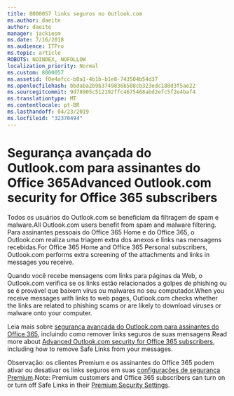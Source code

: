 ```yaml
---
title: 8000057 links seguros no Outlook.com
ms.author: daeite
author: daeite
manager: jackiesm
ms.date: 7/16/2018
ms.audience: ITPro
ms.topic: article
ROBOTS: NOINDEX, NOFOLLOW
localization_priority: Normal
ms.custom: 8000057
ms.assetid: f0e4afcc-b0a1-4b1b-b1e8-743504b54d37
ms.openlocfilehash: bbdaba2b9b3749836b588cb323edc188d3f5ae22
ms.sourcegitcommit: 9d78905c512192ffc4675468abd2efc5f2e4baf4
ms.translationtype: MT
ms.contentlocale: pt-BR
ms.lasthandoff: 04/23/2019
ms.locfileid: "32370494"
---
```

# <a name="advanced-outlookcom-security-for-office-365-subscribers"></a><span data-ttu-id="1206e-102">Segurança avançada do Outlook.com para assinantes do Office 365</span><span class="sxs-lookup"><span data-stu-id="1206e-102">Advanced Outlook.com security for Office 365 subscribers</span></span>

<span data-ttu-id="1206e-103">Todos os usuários do Outlook.com se beneficiam da filtragem de spam e malware.</span><span class="sxs-lookup"><span data-stu-id="1206e-103">All Outlook.com users benefit from spam and malware filtering.</span></span> <span data-ttu-id="1206e-104">Para assinantes pessoais do Office 365 Home e do Office 365, o Outlook.com realiza uma triagem extra dos anexos e links nas mensagens recebidas.</span><span class="sxs-lookup"><span data-stu-id="1206e-104">For Office 365 Home and Office 365 Personal subscribers, Outlook.com performs extra screening of the attachments and links in messages you receive.</span></span>
  
<span data-ttu-id="1206e-105">Quando você recebe mensagens com links para páginas da Web, o Outlook.com verifica se os links estão relacionados a golpes de phishing ou se é provável que baixem vírus ou malwares no seu computador.</span><span class="sxs-lookup"><span data-stu-id="1206e-105">When you receive messages with links to web pages, Outlook.com checks whether the links are related to phishing scams or are likely to download viruses or malware onto your computer.</span></span>
  
<span data-ttu-id="1206e-106">Leia mais sobre [segurança avançada do Outlook.com para assinantes do Office 365](https://go.microsoft.com/fwlink/p/?linkid=2006140), incluindo como remover links seguros de suas mensagens.</span><span class="sxs-lookup"><span data-stu-id="1206e-106">Read more about [Advanced Outlook.com security for Office 365 subscribers](https://go.microsoft.com/fwlink/p/?linkid=2006140), including how to remove Safe Links from your messages.</span></span>
  
<span data-ttu-id="1206e-107">Observação: os clientes Premium e os assinantes do Office 365 podem ativar ou desativar os links seguros em suas [configurações de segurança Premium](https://outlook.live.com/mail/options/premium/security).</span><span class="sxs-lookup"><span data-stu-id="1206e-107">Note: Premium customers and Office 365 subscribers can turn on or turn off Safe Links in their [Premium Security Settings](https://outlook.live.com/mail/options/premium/security).</span></span>